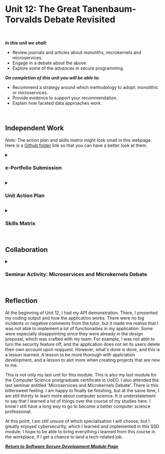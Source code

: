 <!--layout: page
title: "SSDCS Unit 12 "
permalink: /ssdcs_unit12-->

# Unit 12: The Great Tanenbaum-Torvalds Debate Revisited
<br>

_**In this unit we shall:** <br>_

- Review journals and articles about monoliths, microkernels and microservices.<br>
- Engage in a debate about the above.<Br>
- Explore some of the advances in secure programming.<br>

_**On completion of this unit you will be able to:** <br>_

- Recommend a strategy around which methodology to adopt: monolithic or microservices.<br>
- Provide evidence to support your recommendation.<Br>
- Explain how faceted data approaches work.<br>
<br>

## Independent Work

_Note:_ The action plan and skills matrix might look small in this webpage. Here is a [Github folder](https://github.com/patzsantos/e-portfolio-uoeo/tree/module3/ssdcs/Action%20Plan%20and%20Skills%20Matrix) link so that you can have a better look at them. 

<details><summary><h3>e-Portfolio Submission</h3></summary><br>  

It's this website. Please feel free to navigate the Secure Software Development page from https://patzsantos.github.io/e-portfolio-uoeo/ssdcs_landing .</details>

<details><summary><h3>Unit Action Plan</h3></summary><br>  

<img src="images/ssdcs_unit12_actionplan1.jpg?raw=true"><br>
<img src="images/ssdcs_unit12_actionplan2.jpg?raw=true"></details>

<details><summary><h3>Skills Matrix</h3></summary><br>  

<img src="images/ssdcs_unit12_skillsmatrix1.jpg?raw=true"></details><br>

## Collaboration
<details><summary><h3> Seminar Activity: Microservices and Microkernels Debate</h3></summary>

Read Biggs et al (2018) and Bucchiarone et al (2018) as examples of modern views and approaches to the Monolithic vs. Microservices/ Microkernel debate.

- Post your team’s stance to the forum along with justifications.
- Read all the arguments for each position.
- Choose one team response that disagrees with your team stance and post a message that refutes their argument.
- During this week’s seminar session, all students will independently vote for which argument they believe was presented most persuasively.
<img src="images/ssdcs_unit12_debate.png?raw=true">
</details><Br>

## Reflection

At the beginning of Unit 12, I had my API demonstration. There, I presented my coding output and how the application works. There were no big incidents or negative comments from the tutor, but it made me realise that I was not able to implement a lot of functionaities in my application. Some were especially disappointing since they were already in the design proposal, which was crafted with my team. For example, I was not able to turn the security feature off, and the application does not let its users delete their own account upon reqquest. However, what's done is done, and this is a lesson learned. A lesson to be more thorough with applciation development, and a lesson to alot more when creating projects that are new to me. 

This is not only my last unit for this module. This is also my last module for the Computer Science postgraduate certificate in UoEO. I also attended the last seminar entitled 'Microservices and Microkernels Debate'. There is this bittersweet feeling. I am happy to finally be finishing, but at the same time, I am still thirsty to learn more about computer science. It is understatement to say that I learned a lot of things over the course of my studies here. I know I still have a long way to go to become a better computer science professional. 

At this point, I am still unsure of which specialisation I will choose, but I greatly enjoyed cybersecurity, which I learned and implemented in this SSD module. I hope to be able to bring everything I learned from this course in the workplace, if I get a chance to land a tech-related job. 

**_[Return to Software Secure Development Module Page](https://patzsantos.github.io/e-portfolio-uoeo/ssdcs_landing)_**
